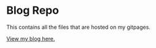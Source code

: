 # Blog Repo

This contains all the files that are hosted on my gitpages.

[View my blog here.](https://burntxnoodle.github.io/blog/home)
